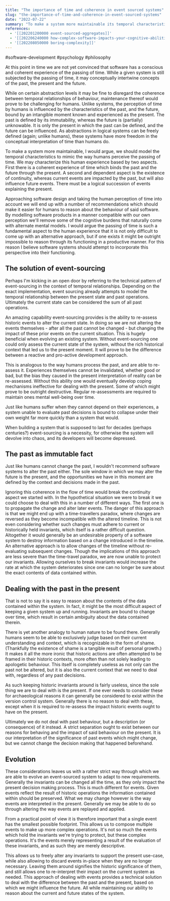 ```yaml
---
title: "The importance of time and coherence in event sourced systems"
slug: "the-importance-of-time-and-coherence-in-event-sourced-systems"
date: "2022-07-22"
summary: "To make a system more maintainable its temporal characteristics should mimic the way humans perceive the passing of time. Coherence should bind the past and the future through the present, whereas continuity should explain the present by the past."
references: 
  - '[[202201200000 event-sourced-aggregates]]'
  - '[[202206240000 how-complex-software-impacts-your-cognitive-abilities]]'
  - '[[202208050000 boring-complexity]]'
---
```


#software-development #psychology #philosophy

At this point in time we are not yet convinced that software has a conscious and coherent experience of the passing of time. While a given system is still subjected by the passing of time, it may conceptually intertwine concepts of the past, the present and the future.

While on certain abstraction levels it may be fine to disregard the coherence between temporal relationships of behaviour, maintenance thereof would prove to be challenging for humans. Unlike systems, the perception of time by humans is influenced by the characteristics of the past, and the future, bound by an intangible moment known and experienced as the present. The past is defined by its immutability, whereas the future is (partially) unknowable. It is only the present in which the past can be defined, and the future can be influenced. As abstractions in logical systems can be freely defined (again; unlike humans), these systems have more freedom in the conceptual interpretation of time than humans do.

To make a system more maintainable, I would argue, we should model the temporal characteristics to mimic the way humans perceive the passing of time. We may characterize this human experience based by two aspects. First there is a coherent experience of time which binds the past and the future through the present. A second and dependent aspect is the existence of continuity, whereas current events are impacted by the past, but will also influence future events. There must be a logical succession of events explaining the present.

Approaching software design and taking the human perception of time into account we will end up with a number of recommendations which should make it easier for humans to reason about the behaviour of said software. By modelling software products in a manner compatible with our own perception we'll remove some of the cognitive burdens that naturally come with alternate mental models. I would argue the passing of time is such a fundamental aspect to the human experience that it is not only difficult to come up with an alternative approach, but if one exists it might be outright impossible to reason through its functioning in a productive manner. For this reason I believe software systems should attempt to incorporate this perspective into their functioning.

## The solution of event-sourcing
Perhaps I'm kicking in an open door by referring to the technical pattern of event-sourcing in the context of temporal relationships. Depending on the exact implementation, event sourcing already attempts to model the temporal relationship between the present state and past operations. Ultimately the current state can be considered the sum of all past operations.

An amazing capability event-sourcing provides is the ability to re-assess historic events to alter the current state. In doing so we are not altering the events themselves - after all the past cannot be changed - but changing the impact of these prior events on the current situation. This is hugely beneficial when evolving an existing system. Without event-sourcing one could only assess the current state of the system, without the rich historical context that led us to the present moment. It will prove to be the difference between a reactive and pro-active development approach.

This is analogous to the way humans process the past, and are able to re-assess it. Experiences themselves cannot be invalidated, whether good or bad, but the bias they caused in the present interpretation of reality can be re-assessed. Without this ability one would eventually develop coping mechanisms ineffective for dealing with the present. Some of which might prove to be outright destructive. Regular re-assessments are required to maintain ones mental well-being over time.

Just like humans suffer when they cannot depend on their experiences, a system unable to evaluate past decisions is bound to collapse under their own weight far more quickly than a system that would.

When building a system that is supposed to last for decades (perhaps centuries?) event-sourcing is a necessity, for otherwise the system will devolve into chaos, and its developers will become depressed.

## The past as immutable fact
Just like humans cannot change the past, I wouldn't recommend software systems to alter the past either. The sole window in which we may alter the future is the present, and the opportunities we have in this moment are defined by the context and decisions made in the past.

Ignoring this coherence in the flow of time would break the continuity aspect we started with. In the hypothetical situation we were to break it we could choose to deal with this in a number of different ways. The first one is to propagate the change and alter later events. The danger of this approach is that we might end up with a time-travellers paradox, where changes are reversed as they become incompatible with the altered timeline. This is not even considering whether such changes must adhere to current or historically held invariants, which itself is a rather difficult question. Altogether it would generally be an undesirable property of a software system to destroy information based on a change introduced in the timeline. An alternative approach is to allow changes of the timeline without re-evaluating subsequent changes. Though the implications of this approach are less severe than the time-travel paradox, we are now unable to protect our invariants. Allowing ourselves to break invariants would increase the rate at which the system deteriorates since one can no longer be sure about the exact contents of data contained within. 

## Dealing with the past in the present
That is not to say it is easy to reason about the contents of the data contained within the system. In fact, it might be the most difficult aspect of keeping a given system up and running. Invariants are bound to change over time, which result in certain ambiguity about the data contained therein.

There is yet another analogy to human nature to be found there. Generally humans seem to be able to exclusively judge based on their current understanding and context, which is recognizable in the form of shame. (Thankfully the existence of shame is a tangible result of personal growth.) It makes it all the more ironic that historic actions are often attempted to be framed in their historic contexts, more often than not solely leading to apologetic behaviour. This itself is completely useless as not only can the past not be altered, but it is also the current context that we need to deal with, regardless of any past decisions.

As such keeping historic invariants around is fairly useless, since the sole thing we are to deal with is the present. If one ever needs to consider these for archaeological reasons it can generally be considered to exist within the version control system. Generally there is no reason to deal with these, except when it is required to re-assess the impact historic events ought to have on the present.

Ultimately we do not deal with past behaviour, but a description (or consequence) of it instead. A strict separation ought to exist between our reasons for behaving and the impact of said behaviour on the present. It is our interpretation of the significance of past events which might change, but we cannot change the decision making that happened beforehand.

## Evolution
These considerations leaves us with a rather strict way through which we are able to evolve an event-sourced system to adapt to new requirements. Generally the invariants can be changed all the time, as they only impact the present decision making process. This is much different for events. Given events reflect the result of historic operations the information contained within should be preserved. What we may change however is the way events are interpreted in the present. Generally we may be able to do so through altering the way events are replayed and applied.

From a practical point of view it is therefore important that a single event has the smallest possible footprint. This allows us to compose multiple events to make up more complex operations. It's not so much the events which hold the invariants we're trying to protect, but these complex operations. It's the events merely representing a result of the evaluation of these invariants, and as such they are merely descriptive.

This allows us to freely alter any invariants to support the present use-case, while also allowing to discard events in-place when they are no longer necessary. Leaving them around signifies the historic significance of them, and still allows one to re-interpret their impact on the current system as needed. This approach of dealing with events provides a technical solution to deal with the difference between the past and the present, based on which we might influence the future. All while maintaining our ability to reason about the current and future states of the system.
